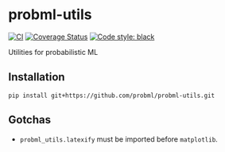 # probml-utils

[![CI](https://github.com/probml/probml-utils/workflows/CI/badge.svg?branch=main)](https://github.com/probml/probml-utils/actions?query=workflow%3ACI)
[![Coverage Status](https://coveralls.io/repos/github/probml/probml-utils/badge.svg?branch=main)](https://coveralls.io/github/probml/probml-utils?branch=main)
[![Code style: black](https://img.shields.io/badge/code%20style-black-000000.svg)](https://github.com/psf/black)

Utilities for probabilistic ML

## Installation

```
pip install git+https://github.com/probml/probml-utils.git
```

## Gotchas

* `probml_utils.latexify` must be imported before `matplotlib`.
